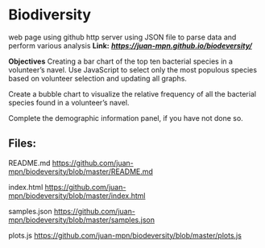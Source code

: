 # Biodiversity
web page using github http server using JSON file to parse data and perform various analysis
**Link:**
**_https://juan-mpn.github.io/biodeversity/_**

**Objectives**
Creating a bar chart of the top ten bacterial species in a volunteer’s navel. Use JavaScript to select only the most populous species based on volunteer selection and updating all graphs.

Create a bubble chart to visualize the relative frequency of all the bacterial species found in a volunteer’s navel.

Complete the demographic information panel, if you have not done so.

## Files:
README.md
https://github.com/juan-mpn/biodeversity/blob/master/README.md

index.html
https://github.com/juan-mpn/biodeversity/blob/master/index.html

samples.json
https://github.com/juan-mpn/biodeversity/blob/master/samples.json

plots.js
https://github.com/juan-mpn/biodeversity/blob/master/plots.js

